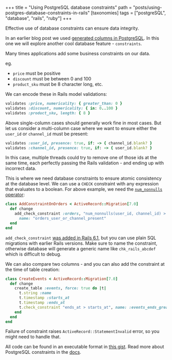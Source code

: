 +++
title = "Using PostgreSQL database constraints"
path = "posts/using-postgres-database-constraints-in-rails"
[taxonomies]
tags = ["postgreSQL", "database", "rails", "ruby"]
+++

Effective use of database constraints can ensure data integrity.

<!-- more -->

In an earlier blog post we used [generated columns in PostgreSQL][1]. In this one we will explore another cool database feature - `constraints`.

Many times applications add some business constraints on our data.

eg.
* `price` must be positive
* `discount` must be between 0 and 100
* `product_sku` must be 8 character long, etc.

We can encode these in Rails model validations:

```ruby
validates :price, numericality: { greater_than: 0 }
validates :discount, numericality: { in: 0..100 }
validates :product_sku, length: { 8 }
```

Above single-column cases should generally work fine in most cases.
But let us consider a multi-column case where we want to ensure either the `user_id` or `channel_id` must be present:

```ruby
validates :user_id, presence: true, if: -> { channel_id.blank? }
validates :channel_id, presence: true, if: -> { user_id.blank? }
```

In this case, multiple threads could try to remove one of those ids at the same time, each perfectly passing the Rails validation - and ending up with incorrect data.

This is where we need database constraints to ensure atomic consistency at the database level. We can use a `CHECK` constraint with any expression that evaluates to a boolean.
For above example, we need the [`num_nonnulls` operator][2]:

```ruby
class AddConstraintOnOrders < ActiveRecord::Migration[7.0]
  def change
    add_check_constraint :orders, "num_nonnulls(user_id, channel_id) > 0",
      name: "orders_user_or_channel_present"
  end
end
```

`add_check_constraint` [was added in Rails 6.1][3], but you can use plain SQL migrations with earlier Rails versions. Make sure to name the constraint, otherwise database will generate a generic name like `chk_rails_abcdef` which is difficult to debug.

We can also compare two columns - and you can also add the constraint at the time of table creation:

```ruby
class CreateEvents < ActiveRecord::Migration[7.0]
  def change
    create_table :events, force: true do |t|
      t.string :name
      t.timestamp :starts_at
      t.timestamp :ends_at
      t.check_constraint "ends_at > starts_at", name: :events_ends_greater_than_starts
    end
  end
end
```

Failure of constraint raises `ActiveRecord::StatementInvalid` error, so you might need to handle that.

All code can be found in an executable format in [this gist][5]. Read more about PostgreSQL constraints in the [docs][4].

[1]: https://tejasbubane.github.io/posts/2021-12-18-rails-7-postgres-generated-columns/
[2]: https://www.postgresql.org/docs/current/functions-comparison.html
[3]: https://github.com/rails/rails/commit/1944a7e74c6c1b7a6234414a00d294412c05fde1
[4]: https://www.postgresql.org/docs/current/ddl-constraints.html
[5]: https://gist.github.com/tejasbubane/7427d13355140cc66a5f910a484a699c
